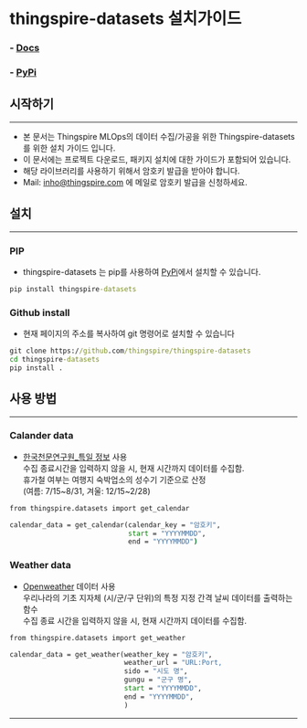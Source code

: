 # thingspire-datasets 설치가이드

### - [Docs]()

### - [PyPi](https://pypi.org/project/thingspire-datasets/)

## 시작하기

---

 - 본 문서는 Thingspire MLOps의 데이터 수집/가공을 위한 Thingspire-datasets를 위한 설치 가이드 입니다.
 - 이 문서에는 프로젝트 다운로드, 패키지 설치에 대한 가이드가 포함되어 있습니다.
 - 해당 라이브러리를 사용하기 위해서 암호키 발급을 받아야 합니다.
 - Mail: inho@thingspire.com 에 메일로 암호키 발급을 신청하세요.

## 설치

---

### PIP

   - thingspire-datasets 는 pip를 사용하여 [PyPi]((https://pypi.org/project/thingspire-datasets/))에서 설치할 수 있습니다.

```cmd 
pip install thingspire-datasets
```

### Github install

   - 현재 페이지의 주소를 복사하여 git 명령어로 설치할 수 있습니다

```cmd 
git clone https://github.com/thingspire/thingspire-datasets
cd thingspire-datasets
pip install .
```


## 사용 방법

---

### Calander data

   - [한국천문연구원_특일 정보](https://www.data.go.kr/data/15012690/openapi.do) 사용 <br>
    수집 종료시간을 입력하지 않을 시, 현재 시간까지 데이터를 수집함. <br>
    휴가철 여부는 여행지 숙박업소의 성수기 기준으로 산정 <br>
    (여름: 7/15~8/31, 겨울: 12/15~2/28) <br>

```cmd 
from thingspire.datasets import get_calendar

calendar_data = get_calendar(calendar_key = "암호키",
                             start = "YYYYMMDD", 
                             end = "YYYYMMDD")
```

### Weather data

   - [Openweather](https://openweathermap.org/api) 데이터 사용 <br>
    우리나라의 기초 지자체 (시/군/구 단위)의 특정 지정 간격 날씨 데이터를 출력하는 함수 <br>
    수집 종료 시간을 입력하지 않을 시, 현재 시간까지 데이터를 수집함.

```cmd 
from thingspire.datasets import get_weather

calendar_data = get_weather(weather_key = "암호키", 
                            weather_url = "URL:Port,
                            sido = "시도 명",
                            gungu = "군구 명",
                            start = "YYYYMMDD",
                            end = "YYYYMMDD",
                            )
```

---

